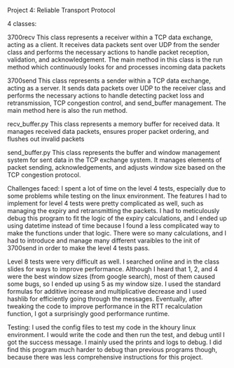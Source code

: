 Project 4: Reliable Transport Protocol

4 classes:

3700recv
This class represents a receiver within a TCP data exchange, acting as a client. It receives data packets sent over UDP from the sender class and performs the necessary actions to handle packet reception, validation, and acknowledgement.
The main method in this class is the run method which continuously looks for and processes incoming data packets

3700send
This class represents a sender within a TCP data exchange, acting as a server. It sends data packets over UDP to the receiver class and performs the necessary actions to handle detecting packet loss and retransmission, TCP congestion control, and send_buffer management.
The main method here is also the run method.

recv_buffer.py
This class represents a memory buffer for received data. It manages received data packets, ensures proper packet ordering, and flushes out invalid packets

send_buffer.py
This class represents the buffer and window management system for sent data in the TCP exchange system. It manages elements of packet sending, acknowledgements, and adjusts window size based on the TCP congestion protocol. 

Challenges faced:
I spent a lot of time on the level 4 tests, especially due to some problems while testing on the linux environment. The features I had to implement for level 4 tests were pretty complicated as well, such as managing the expiry and retransmitting the packets. I had to meticulously debug this program to fit the logic of the expiry calculations, and I ended up using datetime instead of time because I found a less complicated way to make the functions under that logic. There were so many calculations, and I had to introduce and manage many different varaibles to the init of 3700send in order to make the level 4 tests pass.

Level 8 tests were very difficult as well. I searched online and in the class slides for ways to improve performance. Although I heard that 1, 2, and 4 were the best window sizes (from google search), most of them caused some bugs, so I ended up using 5 as my window size. I used the standard formulas for additive increase and multiplicative decrease and I used hashlib for efficiently going through the messages. Eventually, after tweaking the code to improve performance in the RTT recalculation function, I got a surprisingly good performance runtime.

Testing:
I used the config files to test my code in the khoury linux environment. I would write the code and then run the test, and debug until I got the success message. I mainly used the prints and logs to debug. I did find this program much harder to debug than previous programs though, because there was less comprehensive instructions for this project.

